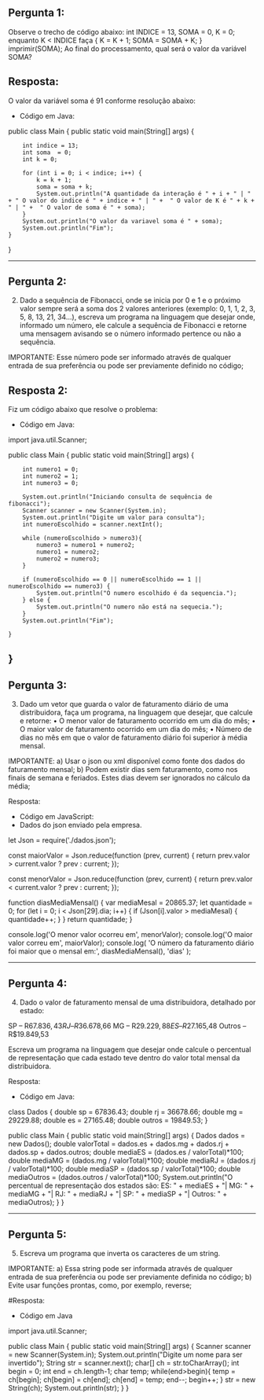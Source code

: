 ## Pergunta 1:
Observe o trecho de código abaixo:
int INDICE = 13, SOMA = 0, K = 0;
enquanto K < INDICE faça
{
K = K + 1;
SOMA = SOMA + K;
}
imprimir(SOMA);
Ao final do processamento, qual será o valor da variável SOMA?


## Resposta:

O valor da variável soma é 91 conforme resolução abaixo:

* Código em Java:

public class Main {
    public static void main(String[] args) {

        int indice = 13;
        int soma  = 0;
        int k = 0;

        for (int i = 0; i < indice; i++) {
            k = k + 1;
            soma = soma + k;
            System.out.println("A quantidade da interação é " + i + " | " + " O valor do indice é " + indice + " | " +  " O valor de K é " + k +  " | " +  " O valor de soma é " + soma);
        }
        System.out.println("O valor da variavel soma é " + soma);
        System.out.println("Fim");
    }

}

-----------------------------------------------------------------------------------------------------------------------------------------------------------------------
## Pergunta 2: 

2) Dado a sequência de Fibonacci, onde se inicia por 0 e 1 e o próximo valor sempre será a soma dos 2 valores anteriores (exemplo: 0, 1, 1, 2, 3, 5, 8, 13, 21, 34...), escreva um programa na linguagem que desejar onde, informado um número, ele calcule a sequência de Fibonacci e retorne uma mensagem avisando se o número informado pertence ou não a sequência.

IMPORTANTE:
Esse número pode ser informado através de qualquer entrada de sua preferência ou pode ser previamente definido no código;


## Resposta 2:

Fiz um código abaixo que resolve o problema:

* Código em Java:

import java.util.Scanner;

public class Main {
    public static void main(String[] args) {

        int numero1 = 0;
        int numero2 = 1;
        int numero3 = 0;

        System.out.println("Iniciando consulta de sequência de fibonacci");
        Scanner scanner = new Scanner(System.in);
        System.out.println("Digite um valor para consulta");
        int numeroEscolhido = scanner.nextInt();

        while (numeroEscolhido > numero3){
            numero3 = numero1 + numero2;
            numero1 = numero2;
            numero2 = numero3;
        }

        if (numeroEscolhido == 0 || numeroEscolhido == 1 || numeroEscolhido == numero3) {
            System.out.println("O numero escolhido é da sequencia.");
        } else {
            System.out.println("O numero não está na sequecia.");
        }
        System.out.println("Fim");

    }

}
-----------------------------------------------------------------------------------------------------------------------------------------------------------------------
## Pergunta 3:
3) Dado um vetor que guarda o valor de faturamento diário de uma distribuidora, faça um programa, na linguagem que desejar, que calcule e retorne:
• O menor valor de faturamento ocorrido em um dia do mês;
• O maior valor de faturamento ocorrido em um dia do mês;
• Número de dias no mês em que o valor de faturamento diário foi superior à média mensal.

IMPORTANTE:
a) Usar o json ou xml disponível como fonte dos dados do faturamento mensal;
b) Podem existir dias sem faturamento, como nos finais de semana e feriados. Estes dias devem ser ignorados no cálculo da média;


Resposta:

* Código em JavaScript:
* Dados do json enviado pela empresa.

let Json = require('./dados.json');

const maiorValor = Json.reduce(function (prev, current) {
    return prev.valor > current.valor ? prev : current;
});


const menorValor = Json.reduce(function (prev, current) {
    return prev.valor < current.valor ? prev : current;
});


function diasMediaMensal() {
    var mediaMesal = 20865.37;
    let quantidade = 0;
    for (let i = 0; i < Json[29].dia; i++) {
        if (Json[i].valor > mediaMesal) {
            quantidade++;
        }
    }
    return quantidade;
}

console.log('O menor valor ocorreu em', menorValor);
console.log('O maior valor correu em', maiorValor);
console.log(
    'O número da faturamento diário foi maior que o mensal em:',
    diasMediaMensal(),
    'dias'
);

-----------------------------------------------------------------------------------------------------------------------------------------------------------------------

## Pergunta 4: 
4) Dado o valor de faturamento mensal de uma distribuidora, detalhado por estado:

SP – R$67.836,43
RJ – R$36.678,66
MG – R$29.229,88
ES – R$27.165,48
Outros – R$19.849,53

Escreva um programa na linguagem que desejar onde calcule o percentual de representação que cada estado teve dentro do valor total mensal da distribuidora.

Resposta:

* Código em Java:

class Dados {
    double sp = 67836.43;
    double rj = 36678.66;
    double mg = 29229.88;
    double es = 27165.48;
    double outros = 19849.53;
}

public class Main {
    public static void main(String[] args) {
        Dados dados = new Dados();
        double valorTotal = dados.es + dados.mg + dados.rj + dados.sp + dados.outros;
        double mediaES = (dados.es / valorTotal)*100;
        double mediaMG = (dados.mg / valorTotal)*100;
        double mediaRJ = (dados.rj / valorTotal)*100;
        double mediaSP = (dados.sp / valorTotal)*100;
        double mediaOutros = (dados.outros / valorTotal)*100;
        System.out.println("O percentual de representação dos estados são: ES: " + mediaES + "| MG: " + mediaMG + "| RJ: " + mediaRJ + "| SP: " + mediaSP + "| Outros: " + mediaOutros);
    }
}

-----------------------------------------------------------------------------------------------------------------------------------------------------------------------

## Pergunta 5:
5) Escreva um programa que inverta os caracteres de um string.

IMPORTANTE:
a) Essa string pode ser informada através de qualquer entrada de sua preferência ou pode ser previamente definida no código;
b) Evite usar funções prontas, como, por exemplo, reverse;


#Resposta:
* Código em Java

import java.util.Scanner;

public class Main {
    public static void main(String[] args) {
        Scanner scanner = new Scanner(System.in);
        System.out.println("Digite um nome para ser invertido");
        String str = scanner.next();
        char[] ch = str.toCharArray();
        int begin = 0;
        int end = ch.length-1;
        char temp;
        while(end>begin){
            temp = ch[begin];
            ch[begin] = ch[end];
            ch[end] = temp;
            end--;
            begin++;
        }
        str = new String(ch);
        System.out.println(str);
    }
}
